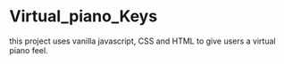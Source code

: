# Virtual_piano_Keys
this project uses vanilla javascript, CSS and HTML to give users a virtual piano feel.
